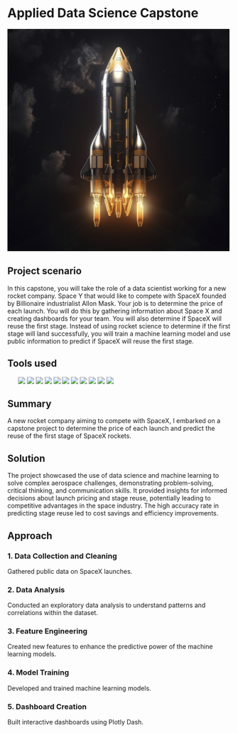 # Applied Data Science Capstone

<img src="https://github.com/Hansamalee0630/Final-Project-IBM/blob/d5b7f13341e4234c399ed87f728d4b695ed7d469/futuristic-space-rocket-with-fantasy-design.jpg" 
  style="width: 500px; 
  height:500px;">

## Project scenario
In this capstone, you will take the role of a data scientist working for a new rocket company. Space Y that would like to compete with SpaceX founded by Billionaire industrialist Allon Mask. Your job is to determine the price of each launch. You will do this by gathering information about Space X and creating dashboards for your team. You will also determine if SpaceX will reuse the first stage. Instead of using rocket science to determine if the first stage will land successfully, you will train a machine learning model and use public information to predict if SpaceX will reuse the first stage.

## Tools used
<div>
  <ul>
      <img height="35rem" src="https://img.shields.io/badge/SQL-217346?style=for-the-badge&logo=microsoft-excel&logoColor=white" />
      <img height="35rem" src="https://img.shields.io/badge/Python-F2C811?style=for-the-badge&logo=power-bi&logoColor=black" />
      <img height="35rem" src="https://img.shields.io/badge/Sklearn-d9730d?style=for-the-badge&logo=R&logoColor=white" />
      <img height="35rem" src="https://img.shields.io/badge/Pandas-2767e6?style=for-the-badge&logo=R&logoColor=white" />
      <img height="35rem" src="https://img.shields.io/badge/Numpy-276DC3?style=for-the-badge&logo=R&logoColor=white" />
      <img height="35rem" src="https://img.shields.io/badge/Matlab-0076A8?style=for-the-badge&logo=mathworks&logoColor=white" />
      <img height="35rem" src="https://img.shields.io/badge/Jupyter-ba6f1a?style=for-the-badge&logo=jupyter&logoColor=white" />
      <img height="35rem" src="https://img.shields.io/badge/Folium Lab-18ba20?style=for-the-badge&logo=jupyter&logoColor=white" />
      <img height="35rem" src="https://img.shields.io/badge/Plotly-991192?style=for-the-badge&logo=jupyter&logoColor=white" />
      <img height="35rem" src="https://img.shields.io/badge/GitHub-000000?style=for-the-badge&logo=jupyter&logoColor=white" />
      <img height="35rem" src="https://img.shields.io/badge/Powerpoint-e08926?style=for-the-badge&logo=R&logoColor=white" />
   
  </ul>
</div>


## Summary
A new rocket company aiming to compete with SpaceX, I embarked on a capstone project to determine the price of each launch and predict the reuse of the first stage of SpaceX rockets.

## Solution
 The project showcased the use of data science and machine learning to solve complex aerospace challenges, demonstrating problem-solving, critical thinking, and communication skills. It provided insights for informed decisions about launch pricing and stage reuse, potentially leading to competitive advantages in the space industry. The high accuracy rate in predicting stage reuse led to cost savings and efficiency improvements. 


## Approach
### 1. Data Collection and Cleaning
Gathered public data on SpaceX launches.
### 2. Data Analysis
Conducted an exploratory data analysis to understand patterns and correlations within the dataset.
### 3. Feature Engineering
Created new features to enhance the predictive power of the machine learning models.
### 4. Model Training
Developed and trained machine learning models.
### 5. Dashboard Creation
Built interactive dashboards using Plotly Dash.

